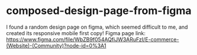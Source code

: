 # composed-design-page-from-figma
I found a random design page on figma, which seemed difficult to me, and created its responsive mobile first copy!
Figma page link: https://www.figma.com/file/WbZB9f054AQfiJW3ARuFzI/E-commerce-(Website)-(Community)?node-id=0%3A1
